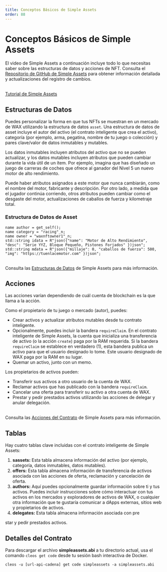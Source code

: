 ```yaml
---
title: Conceptos Básicos de Simple Assets
order: 88
---
```


# Conceptos Básicos de Simple Assets

El video de Simple Assets a continuación incluye todo lo que necesitas saber sobre las estructuras de datos y acciones de NFT. Consulta el <a href="https://github.com/CryptoLions/SimpleAssets" target="_blank">Repositorio de GitHub de Simple Assets</a> para obtener información detallada y actualizaciones del registro de cambios.
<br /><br />

[Tutorial de Simple Assets](https://www.youtube.com/watch?v=yNxNIVSRxG8)

## Estructuras de Datos

Puedes personalizar la forma en que tus NFTs se muestran en un mercado de WAX utilizando la estructura de datos `asset`. Una estructura de datos de asset incluye el autor del activo (el contrato inteligente que crea el activo), categoría (por ejemplo, arma, pegatina, nombre de tu juego o colección) y pares clave/valor de datos inmutables y mutables.

Los datos inmutables incluyen atributos del activo que no se pueden actualizar, y los datos mutables incluyen atributos que pueden cambiar durante la vida útil de un ítem. Por ejemplo, imagina que has diseñado un juego de carreras de coches que ofrece al ganador del Nivel 5 un nuevo motor de alto rendimiento.

Puede haber atributos asignados a este motor que nunca cambiarán, como el nombre del motor, fabricante y descripción. Por otro lado, a medida que el jugador continúa corriendo, otros atributos pueden cambiar como el desgaste del motor, actualizaciones de caballos de fuerza y kilometraje total.

### Estructura de Datos de Asset

```
name author = get_self();
name category = "racing"_n;
name owner = "waxnftowner1"_n;
std::string idata = R"json({"name": "Motor de Alto Rendimiento", "desc": "Serie YYZ, Bloque Pequeño, Pistones Forjados" })json";
std::string mdata = R"json({"millaje": 0, "caballos de fuerza": 500, "img": "https://tuenlacemotor.com" })json";
```
<br />
Consulta las <a href="https://github.com/CryptoLions/SimpleAssets#data-structures" target="_blank">Estructuras de Datos</a> de Simple Assets para más información.

## Acciones

Las acciones varían dependiendo de cuál cuenta de blockchain es la que llama a la acción.

Como el propietario de tu juego o mercado (autor), puedes:

* Crear activos y actualizar atributos mutables desde tu contrato inteligente.
* Opcionalmente, puedes incluir la bandera `requireClaim`. En el contrato inteligente de Simple Assets, la cuenta que inicializa una transferencia de activo (o la acción `create`) paga por la RAM requerida. Si la bandera `requireClaim` se establece en verdadero (1), esta bandera publica un activo para que el usuario designado lo tome. Este usuario designado de WAX paga por la RAM en su lugar.
* Quemar un activo, junto con un memo.

Los propietarios de activos pueden:

* Transferir sus activos a otro usuario de la cuenta de WAX.
* Reclamar activos que has publicado con la bandera `requireClaim`.
* Cancelar una oferta para transferir su activo a otra cuenta de WAX.
* Prestar y pedir prestados activos utilizando las acciones de delegar y anular delegación.

<br />
Consulta las <a href="https://github.com/CryptoLions/SimpleAssets#contract-actions" target="_blank">Acciones del Contrato</a> de Simple Assets para más información.

## Tablas

Hay cuatro tablas clave incluidas con el contrato inteligente de Simple Assets:

1. **sassets:** Esta tabla almacena información del activo (por ejemplo, categoría, datos inmutables, datos mutables).
2. **offers:** Esta tabla almacena información de transferencia de activos asociada con las acciones de oferta, reclamación y cancelación de oferta.
3. **authors:** Aquí puedes opcionalmente guardar información sobre ti y tus activos. Puedes incluir instrucciones sobre cómo interactuar con tus activos en los mercados y exploradores de activos de WAX, o cualquier otra información que te gustaría comunicar a dApps externas, sitios web y propietarios de activos.
4. **delegates:** Esta tabla almacena información asociada con pre

star y pedir prestados activos.

## Detalles del Contrato

Para descargar el archivo **simpleassets.abi** a tu directorio actual, usa el comando `cleos get code` desde tu sesión bash interactiva de Docker.

```shell
cleos -u [url-api-cadena] get code simpleassets -a simpleassets.abi
```
